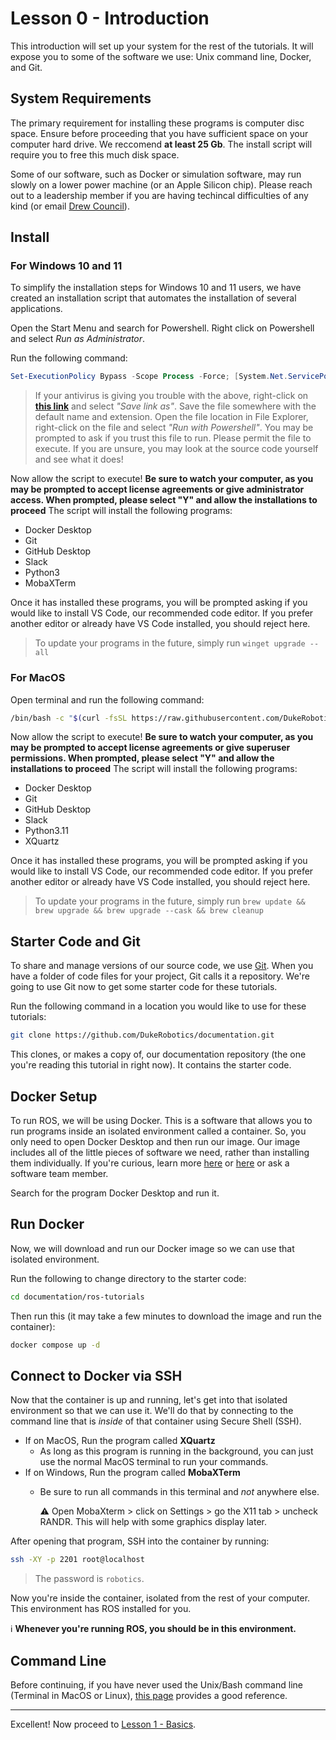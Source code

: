 # Lesson 0 - Introduction

This introduction will set up your system for the rest of the tutorials. It will expose you to some of the software we use: Unix command line, Docker, and Git.

## System Requirements

The primary requirement for installing these programs is computer disc space. Ensure before proceeding that you have sufficient space on your computer hard drive. We reccomend **at least 25 Gb**. The install script will require you to free this much disk space.

Some of our software, such as Docker or simulation software, may run slowly on a lower power machine (or an Apple Silicon chip). Please reach out to a leadership member if you are having techincal difficulties of any kind (or email [Drew Council](apc41@duke.edu)).

## Install

### For Windows 10 and 11

To simplify the installation steps for Windows 10 and 11 users, we have created an installation script that automates the installation of several applications.

Open the Start Menu and search for Powershell. Right click on Powershell and select *Run as Administrator*.

Run the following command:
```ps1
Set-ExecutionPolicy Bypass -Scope Process -Force; [System.Net.ServicePointManager]::SecurityProtocol = [System.Net.ServicePointManager]::SecurityProtocol -bor 3072; iex ((New-Object System.Net.WebClient).DownloadString('https://raw.githubusercontent.com/DukeRobotics/documentation/master/ros-tutorials/winget-ros-configuration.ps1'))
```

> If your antivirus is giving you trouble with the above, right-click on **[this link](https://raw.githubusercontent.com/DukeRobotics/documentation/master/ros-tutorials/winget-ros-configuration.ps1)** and select *"Save link as"*. Save the file somewhere with the default name and extension. Open the file location in File Explorer, right-click on the file and select *"Run with Powershell"*.
You may be prompted to ask if you trust this file to run. Please permit the file to execute. If you are unsure, you may look at the source code yourself and see what it does!

Now allow the script to execute! **Be sure to watch your computer, as you may be prompted to accept license agreements or give administrator access. When prompted, please select "Y" and allow the installations to proceed** The script will install the following programs:
- Docker Desktop
- Git
- GitHub Desktop
- Slack
- Python3
- MobaXTerm

Once it has installed these programs, you will be prompted asking if you would like to install VS Code, our recommended code editor. If you prefer another editor or already have VS Code installed, you should reject here.
> To update your programs in the future, simply run  `winget upgrade --all`

### For MacOS

Open terminal and run the following command:
```sh
/bin/bash -c "$(curl -fsSL https://raw.githubusercontent.com/DukeRobotics/documentation/master/ros-tutorials/brew-ros-configuration.sh)"
```

Now allow the script to execute! **Be sure to watch your computer, as you may be prompted to accept license agreements or give superuser permissions. When prompted, please select "Y" and allow the installations to proceed** The script will install the following programs:
- Docker Desktop
- Git
- GitHub Desktop
- Slack
- Python3.11
- XQuartz

Once it has installed these programs, you will be prompted asking if you would like to install VS Code, our recommended code editor. If you prefer another editor or already have VS Code installed, you should reject here.
> To update your programs in the future, simply run  `brew update && brew upgrade && brew upgrade --cask && brew cleanup`

## Starter Code and Git

To share and manage versions of our source code, we use [Git](https://git-scm.com/). When you have a folder of code files for your project, Git calls it a repository. We're going to use Git now to get some starter code for these tutorials.

Run the following command in a location you would like to use for these tutorials:

```bash
git clone https://github.com/DukeRobotics/documentation.git
```

This clones, or makes a copy of, our documentation repository (the one you're reading this tutorial in right now). It contains the starter code.

## Docker Setup

To run ROS, we will be using Docker. This is a software that allows you to run programs inside an isolated environment called a container. So, you only need to open Docker Desktop and then run our image. Our image includes all of the little pieces of software we need, rather than installing them individually. If you're curious, learn more [here](https://www.docker.com/resources/what-container) or [here](https://docs.docker.com/get-started/) or ask a software team member.

Search for the program Docker Desktop and run it.

## Run Docker

Now, we will download and run our Docker image so we can use that isolated environment.

Run the following to change directory to the starter code:
```bash
cd documentation/ros-tutorials
```

Then run this (it may take a few minutes to download the image and run the container):
```bash
docker compose up -d
```

## Connect to Docker via SSH

Now that the container is up and running, let's get into that isolated environment so that we can use it. We'll do that by connecting to the command line that is _inside_ of that container using Secure Shell (SSH).

- If on MacOS, Run the program called **XQuartz**
  - As long as this program is running in the background, you can just use the normal MacOS terminal to run your commands.
- If on Windows, Run the program called **MobaXTerm**
  - Be sure to run all commands in this terminal and *not* anywhere else.

    :warning: Open MobaXterm > click on Settings > go the X11 tab > uncheck RANDR. This will help with some graphics display later.

After opening that program, SSH into the container by running:
```bash
ssh -XY -p 2201 root@localhost
```

> The password is `robotics`.

Now you're inside the container, isolated from the rest of your computer. This environment has ROS installed for you.

:information_source: **Whenever you're running ROS, you should be in this environment.**


## Command Line

Before continuing, if you have never used the Unix/Bash command line (Terminal in MacOS or Linux), [this page](https://cs.colby.edu/maxwell/courses/tutorials/terminal/) provides a good reference.

***

Excellent! Now proceed to [Lesson 1 - Basics](lesson-1-basics.md).
